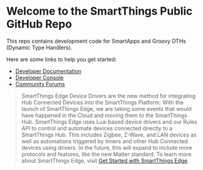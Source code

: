 # Welcome to the SmartThings Public GitHub Repo

This repo contains development code for SmartApps and Groovy DTHs (Dynamic Type Handlers).

Here are some links to help you get started:

* [Developer Documentation](https://developer-preview.smartthings.com)
* [Developer Console](https://smartthings.developer.samsung.com/workspace)
* [Community Forums](http://community.smartthings.com)

> SmartThings Edge Device Drivers are the new method for integrating Hub Connected Devices into the SmartThings Platform. With the launch of SmartThings Edge, we are taking some events that would have happened in the Cloud and moving them to the SmartThings Hub. SmartThings Edge uses Lua-based device drivers and our Rules API to control and automate devices connected directly to a SmartThings Hub. This includes Zigbee, Z-Wave, and LAN devices as well as automations triggered by timers and other Hub Connected devices using drivers. In the future, this will expand to include more protocols and features, like the new Matter standard.
> To learn more about SmartThings Edge, visit [Get Started with SmartThings Edge](https://developer-preview.smartthings.com/docs/devices/hub-connected/get-started).
